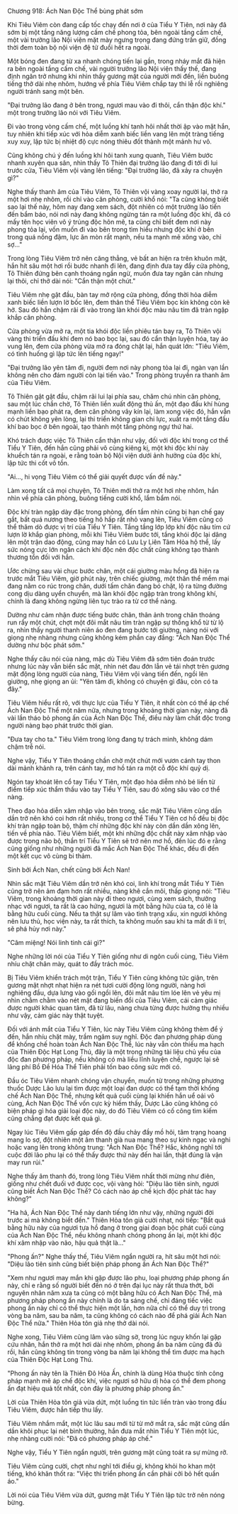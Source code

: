 




Chương 918: Ách Nan Độc Thể bùng phát sớm




Khi Tiêu Viêm còn đang cấp tốc chạy đến nơi ở của Tiểu Y Tiên, nơi này đã sớm bị một tầng năng lượng cấm chế phong tỏa, bên ngoài tầng cấm chế, một vài trưởng lão Nội viện mặt mày ngưng trọng đang đứng trấn giữ, đồng thời đem toàn bộ nội viện đệ tử đuổi hết ra ngoài.

Một bóng đen đang từ xa nhanh chóng tiến lại gần, trong nháy mắt đã hiện ra bên ngoài tầng cấm chế, vài người trưởng lão Nội viện thấy thế, đang định ngăn trở nhưng khi nhìn thấy gương mặt của người mới đến, liền buông tiếng thở dài nhẹ nhõm, hướng về phía Tiêu Viêm chắp tay thi lễ rồi nghiêng người tránh sang một bên.

"Đại trưởng lão đang ở bên trong, ngươi mau vào đi thôi, cẩn thận độc khí." một trong trưởng lão nói với Tiêu Viêm.

Đi vào trong vòng cấm chế, một luồng khí tanh hôi nhất thời ập vào mặt hắn, tuy nhiên khi tiếp xúc với hỏa diễm xanh biếc liền vang lên một tràng tiếng xuy xuy, lập tức bị nhiệt độ cực nóng thiêu đốt thành một mảnh hư vô.

Cũng không chú ý đến luồng khí hôi tanh xung quanh, Tiêu Viêm bước nhanh xuyên qua sân, nhìn thấy Tô Thiên đại trưởng lão đang đi tới đi lui trước cửa, Tiêu Viêm vội vàng lên tiếng: "Đại trưởng lão, đã xảy ra chuyện gì?"

Nghe thấy thanh âm của Tiêu Viêm, Tô Thiên vội vàng xoay người lại, thở ra một hơi nhẹ nhõm, rồi chỉ vào căn phòng, cười khổ nói: "Ta cũng không biết sao lại thế này, hôm nay đang xem sách, đột nhiên có một trưởng lão tiến đến bẩm báo, nói nơi này đang không ngừng tán ra một luồng độc khí, đã có mấy tên học viên vô ý trúng độc hôn mê, ta cũng chỉ biết đem nơi này phong tỏa lại, vốn muốn đi vào bên trong tìm hiểu nhưng độc khí ở bên trong quá nồng đậm, lực ăn mòn rất mạnh, nếu ta mạnh mẽ xông vào, chỉ sợ…"

Trong lòng Tiêu Viêm trở nên căng thẳng, vẻ bất an hiện ra trên khuôn mặt, hắn hít sâu một hơi rồi bước nhanh đi lên, đang định đưa tay đẩy cửa phòng, Tô Thiên đứng bên cạnh thoáng ngần ngừ, muốn đưa tay ngăn cản nhưng lại thôi, chỉ thở dài nói: "Cẩn thận một chút."

Tiêu Viêm nhẹ gật đầu, bàn tay mở rộng cửa phòng, đồng thời hỏa diễm xanh biếc liền lượn lờ bốc lên, đem thân thể Tiêu Viêm bọc kín không còn kẽ hở. Sau đó hắn chậm rãi đi vào trong làn khói độc màu nâu tím đã tràn ngập khắp căn phòng.

Cửa phòng vừa mở ra, một tia khói độc liền phiêu tán bay ra, Tô Thiên vội vàng thi triển đấu khí đem nó bao bọc lại, sau đó cẩn thận luyện hóa, tay áo vung lên, đem cửa phòng vừa mở ra đóng chặt lại, hắn quát lớn: "Tiêu Viêm, có tình huống gì lập tức lên tiếng ngay!"

"Đại trưởng lão yên tâm đi, người đem nơi này phong tỏa lại đi, ngàn vạn lần không nên cho đám người còn lại tiến vào." Trong phòng truyền ra thanh âm của Tiêu Viêm.

Tô Thiên gật gật đầu, chậm rãi lui lại phía sau, chăm chú nhìn căn phòng, sau một lúc chần chờ, Tô Thiên liền xuất động thủ ấn, một đạo đấu khí hùng mạnh liền bạo phát ra, đem căn phòng vây kín lại, làm xong việc đó, hắn vẫn có chút không yên lòng, lại thi triển không gian chi lực, xuất ra một tầng đấu khí bao bọc ở bên ngoài, tạo thành một tầng phòng ngự thứ hai.

Khó trách được việc Tô Thiên cẩn thận như vậy, đối với độc khí trong cơ thể Tiểu Y Tiên, đến hắn cũng phải vô cùng kiêng kị, một khi độc khí này khuếch tán ra ngoài, e rằng toàn bộ Nội viện dưới ảnh hưởng của độc khí, lập tức thi cốt vô tồn.

"Ai…, hi vọng Tiêu Viêm có thể giải quyết được vấn đề này."

Làm xong tất cả mọi chuyện, Tô Thiên mới thở ra một hơi nhẹ nhõm, hắn nhìn về phía căn phòng, buông tiếng cười khổ, lẩm bẩm nói.

Độc khí tràn ngập dày đặc trong phòng, đến tầm nhìn cũng bị hạn chế gay gắt, bất quá nương theo tiếng hô hấp rất nhỏ vang lên, Tiêu Viêm cũng có thể thăm dò được vị trí của Tiểu Y Tiên. Tầng tầng lớp lớp khí độc nâu tím cứ lượn lờ khắp gian phòng, mỗi khi Tiêu Viêm bước tới, tầng khói độc lại dâng lên một trận dao động, cũng may hắn có Lưu Ly Liên Tâm Hỏa hộ thể, lấy sức nóng cực lớn ngăn cách khí độc nên độc chất cũng không tạo thành thương tổn đối với hắn.

Ước chừng sau vài chục bước chân, một cái giường màu hồng đã hiện ra trước mắt Tiêu Viêm, giờ phút này, trên chiếc giường, một thân thể mềm mại đang nằm co rúc trong chăn, dưới tấm chăn đang bó chặt, lộ ra từng đường cong dịu dàng uyển chuyển, mà làn khói độc ngập tràn trong không khí, chính là đang không ngừng liên tục trào ra từ cơ thể nàng.

Dường như cảm nhận được tiếng bước chân, thân ảnh trong chăn thoáng run rẩy một chút, chợt một đôi mắt nâu tím tràn ngập sự thống khổ từ từ lộ ra, nhìn thấy người thanh niên áo đen đang bước tới giường, nàng nói với giọng nhẹ nhàng nhưng cũng không kém phần cay đắng: "Ách Nan Độc Thể dường như bộc phát sớm."

Nghe thấy câu nói của nàng, mặc dù Tiêu Viêm đã sớm tiên đoán trước nhưng lúc này vẫn biến sắc mặt, nhìn nét đau đớn lẫn vẻ tái nhợt trên gương mặt động lòng người của nàng, Tiêu Viêm vội vàng tiến đến, ngồi lên giường, nhẹ giọng an ủi: "Yên tâm đi, không có chuyện gì đâu, còn có ta đây."

Tiêu Viêm hiểu rất rõ, với thực lực của Tiểu Y Tiên, ít nhất còn có thể áp chế Ách Nan Độc Thể một năm nữa, nhưng trong khoảng thời gian này, nàng đã vài lần tháo bỏ phong ấn của Ách Nan Độc Thể, điều này làm chất độc trong người nàng bạo phát trước thời gian.

"Đưa tay cho ta." Tiêu Viêm trong lòng đang tự trách mình, không dám chậm trễ nói.

Nghe vậy, Tiểu Y Tiên thoáng chần chờ một chút mới vươn cánh tay thon dài mảnh khảnh ra, trên cánh tay, mơ hồ tán ra một cỗ độc khí quỷ dị.

Ngón tay khoát lên cổ tay Tiểu Y Tiên, một đạo hỏa diễm nhỏ bé liền từ điểm tiếp xúc thẩm thấu vào tay Tiểu Y Tiên, sau đó xông sâu vào cơ thể nàng.

Theo đạo hỏa diễn xâm nhập vào bên trong, sắc mặt Tiêu Viêm cũng dần dần trở nên khó coi hơn rất nhiều, trong cơ thể Tiểu Y Tiên cơ hồ đều bị độc khí tràn ngập toàn bộ, thậm chí những độc khí này còn dần dần xông lên, tiến về phía não. Tiêu Viêm biết, một khi những độc chất này xâm nhập vào được trong não bộ, thần trí Tiểu Y Tiên sẽ trở nên mơ hồ, đến lúc đó e rằng cũng giống như những người đã mắc Ách Nan Độc Thể khác, đều đi đến một kết cục vô cùng bi thảm.

Sinh bởi Ách Nan, chết cũng bởi Ách Nan!

Nhìn sắc mặt Tiêu Viêm dần trở nên khó coi, linh khí trong mắt Tiểu Y Tiên cũng trở nên ảm đạm hơn rất nhiều, nàng khẽ cắn môi, thấp giọng nói: "Tiêu Viêm, trong khoảng thời gian này đi theo ngươi, cùng xem sách, thưởng nhạc với ngươi, ta rất là cao hứng, ngươi là một bằng hữu của ta, có lẽ là bằng hữu cuối cùng. Nếu ta thật sự lâm vào tình trạng xấu, xin ngươi không nên lưu thủ, học viện này, ta rất thích, ta không muốn sau khi ta mất đi lí trí, sẽ phá hủy nơi này."

"Câm miệng! Nói linh tinh cái gì?"

Nghe những lời nói của Tiểu Y Tiên giống như di ngôn cuối cùng, Tiêu Viêm nhíu chặt chân mày, quát to đầy trách móc.

Bị Tiêu Viêm khiển trách một trận, Tiểu Y Tiên cũng không tức giận, trên gương mặt nhợt nhạt hiện ra nét tươi cười động lòng người, nàng hơi nghiêng đầu, dựa lưng vào gối ngồi lên, đôi mắt nâu tím lóe lên vẻ yêu mị nhìn chằm chằm vào nét mặt đang biến đổi của Tiêu Viêm, cái cảm giác được người khác quan tâm, đã từ lâu, nàng chưa từng được hưởng thụ nhiều như vậy, cảm giác này thật tuyệt.

Đối với ánh mắt của Tiểu Y Tiên, lúc này Tiêu Viêm cũng không thèm để ý đến, hắn nhíu chặt mày, trầm ngâm suy nghĩ. Độc đan phương pháp dùng để khống chế hoàn toàn Ách Nan Độc Thể, lúc này vẫn còn thiếu ma hạch của Thiên Độc Hạt Long Thú, đây là một trong những tài liệu chủ yếu của độc đan phương pháp, nếu không có mà liều lĩnh luyện chế, ngược lại sẽ lãng phí Bồ Đề Hóa Thể Tiên phải tốn bao công sức mới có.

Đầu óc Tiêu Viêm nhanh chóng vận chuyển, muốn từ trong những phương thuốc Dược Lão lưu lại tìm được một loại đan dược có thể tạm thời khống chế Ách Nan Độc Thể, nhưng kết quả cuối cùng lại khiến hắn uể oải vô cùng, Ách Nan Độc Thể vốn cực kỳ hiếm thấy, Dược Lão cũng không có biện pháp gì hóa giải loại độc này, do đó Tiêu Viêm có cố công tìm kiếm cũng chẳng đạt được kết quả gì.

Ngay lúc Tiêu Viêm gấp gáp đến độ đầu chảy đầy mồ hôi, tâm trạng hoang mang lo sợ, đột nhiên một âm thanh già nua mang theo sự kinh ngạc và nghi hoặc vang lên trong không trung: "Ách Nan Độc Thể? Hắc, không nghĩ tới cuộc đời lão phu lại có thể thấy được thứ này đến hai lần, thật đúng là vận may run rủi."

Nghe thấy âm thanh đó, trong lòng Tiêu Viêm nhất thời mừng như điên, giống như chết đuối vớ được cọc, vội vàng hỏi: "Diệu lão tiên sinh, ngươi cũng biết Ách Nan Độc Thể? Có cách nào áp chế kịch độc phát tác hay không?"

"Ha hả, Ách Nan Độc Thể này danh tiếng lớn như vậy, những người đời trước ai mà không biết đến." Thiên Hỏa tôn giả cười nhạt, nói tiếp: "Bất quá bằng hữu này của ngươi tựa hồ đang ở trong giai đoạn bộc phát cuối cùng của Ách Nan Độc Thể, nếu không nhanh chóng phong ấn lại, một khi độc khí xâm nhập vào não, hậu quả thật là…"

"Phong ấn?" Nghe thấy thế, Tiêu Viêm ngẩn người ra, hít sâu một hơi nói: "Diệu lão tiên sinh cũng biết biện pháp phong ấn Ách Nan Độc Thể?"

"Xem như ngươi may mắn khi gặp được lão phu, loại phương pháp phong ấn này, chỉ e rằng số người biết đến nó ở trên đại lục này rất thưa thớt, bởi nguyên nhân năm xưa ta cũng có một bằng hữu có Ách Nan Độc Thể, mà phương pháp phong ấn này chính là do ta sáng chế, chỉ đáng tiếc việc phong ấn này chỉ có thể thực hiện một lần, hơn nữa chỉ có thể duy trì trong vòng ba năm, sau ba năm, ta cũng không có cách nào để phá giải Ách Nan Độc Thể nữa." Thiên Hỏa tôn giả nhẹ thở dài nói.

Nghe xong, Tiêu Viêm cũng lâm vào sững sờ, trong lúc nguy khốn lại gặp cứu nhân, hắn thở ra một hơi dài nhẹ nhõm, phong ấn ba năm cũng đã đủ rồi, hắn cũng không tin trong vòng ba năm lại không thể tìm được ma hạch của Thiên Độc Hạt Long Thú.

"Phong ấn này tên là Thiên Đô Hỏa Ấn, chính là dùng Hỏa thuộc tính công pháp mạnh mẽ áp chế độc khí, việc ngươi sở hữu dị hỏa có thể đem phong ấn đạt hiệu quả tốt nhất, còn đây là phương pháp phong ấn."

Lời của Thiên Hỏa tôn giả vừa dứt, một luồng tin tức liền tràn vào trong đầu Tiêu Viêm, được hắn tiếp thu lấy.

Tiêu Viêm nhắm mắt, một lúc lâu sau mới từ từ mở mắt ra, sắc mặt cũng dần dần khôi phục lại nét bình thường, hắn đưa mắt nhìn Tiểu Y Tiên một lúc, nhẹ nhàng cười nói: "Đã có phương pháp áp chế."

Nghe vậy, Tiểu Y Tiên ngẩn người, trên gương mặt cũng toát ra sự mừng rỡ.

Tiêu Viêm cũng cười, chợt như nghĩ tới điều gì, không khỏi ho khan một tiếng, khó khăn thốt ra: "Việc thi triển phong ấn cần phải cởi bỏ hết quần áo."

Lời nói của Tiêu Viêm vừa dứt, gương mặt Tiểu Y Tiên lập tức trở nên nóng bừng.




